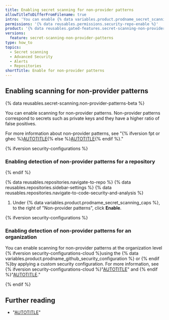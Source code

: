 ```yaml
---
title: Enabling secret scanning for non-provider patterns
allowTitleToDifferFromFilename: true
intro: 'You can enable {% data variables.product.prodname_secret_scanning %} to detect additional potential secrets at the {% ifversion security-configurations %}repository and organization levels{% else %}repository level{% endif %}.'
permissions: '{% data reusables.permissions.security-repo-enable %}'
product: '{% data reusables.gated-features.secret-scanning-non-provider-patterns %}'
versions:
  feature: secret-scanning-non-provider-patterns
type: how_to
topics:
  - Secret scanning
  - Advanced Security
  - Alerts
  - Repositories
shortTitle: Enable for non-provider patterns
---
```


## Enabling scanning for non-provider patterns

{% data reusables.secret-scanning.non-provider-patterns-beta %}

You can enable scanning for non-provider patterns. Non-provider patterns correspond to secrets such as private keys and they have a higher ratio of false positives.

For more information about non-provider patterns, see "{% ifversion fpt or ghec %}[AUTOTITLE](/code-security/secret-scanning/introduction/supported-secret-scanning-patterns#about-user--alerts){% else %}[AUTOTITLE](/code-security/secret-scanning/introduction/supported-secret-scanning-patterns#about-secret-scanning-alerts){% endif %}."

{% ifversion security-configurations %}

### Enabling detection of non-provider patterns for a repository

{% endif %}

{% data reusables.repositories.navigate-to-repo %}
{% data reusables.repositories.sidebar-settings %}
{% data reusables.repositories.navigate-to-code-security-and-analysis %}
1. Under {% data variables.product.prodname_secret_scanning_caps %}, to the right of "Non-provider patterns", click **Enable**.

{% ifversion security-configurations %}

### Enabling detection of non-provider patterns for an organization

You can enable scanning for non-provider patterns at the organization level {% ifversion security-configurations-cloud %}using the {% data variables.product.prodname_github_security_configuration %} or {% endif %}by applying a custom security configuration. For more information, see {% ifversion security-configurations-cloud %}"[AUTOTITLE](/code-security/securing-your-organization/enabling-security-features-in-your-organization/applying-the-github-recommended-security-configuration-in-your-organization)" and {% endif %}"[AUTOTITLE](/code-security/securing-your-organization/enabling-security-features-in-your-organization/creating-a-custom-security-configuration)."

{% endif %}

## Further reading

* "[AUTOTITLE](/code-security/secret-scanning/managing-alerts-from-secret-scanning)"

